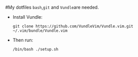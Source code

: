 #My dotfiles
`bash`,`git` and `Vundle`are needed.
- Install Vundle:
  
  ```
  git clone https://github.com/VundleVim/Vundle.vim.git ~/.vim/bundle/Vundle.vim
  ```
- Then run:
  
  ```
  /bin/bash ./setup.sh
  ```

